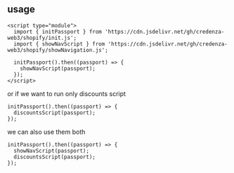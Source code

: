 ## usage

```
<script type="module">
  import { initPassport } from 'https://cdn.jsdelivr.net/gh/credenza-web3/shopify/init.js';
  import { showNavScript } from 'https://cdn.jsdelivr.net/gh/credenza-web3/shopify/showNavigation.js';

  initPassport().then((passport) => {
    showNavScript(passport);
  });
</script>
```

or if we want to run only discounts script

```
initPassport().then((passport) => {
  discountsScript(passport);
});
```

we can also use them both

```
initPassport().then((passport) => {
  showNavScript(passport);
  discountsScript(passport);
});
```
